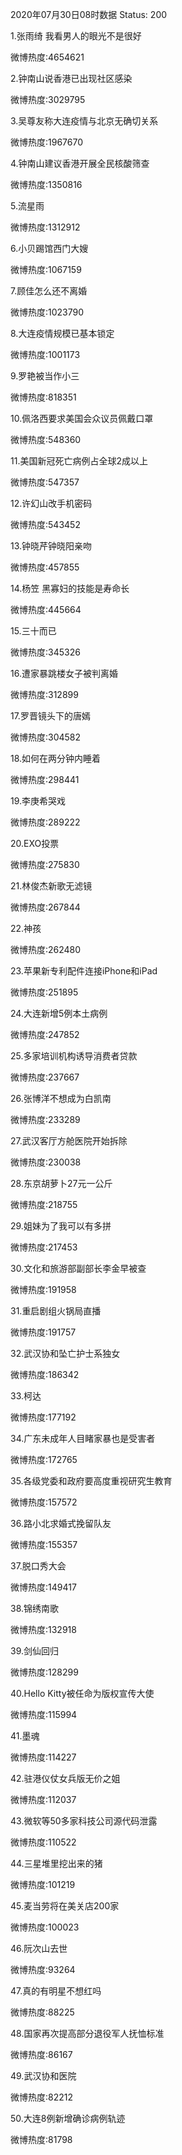 2020年07月30日08时数据
Status: 200

1.张雨绮 我看男人的眼光不是很好

微博热度:4654621

2.钟南山说香港已出现社区感染

微博热度:3029795

3.吴尊友称大连疫情与北京无确切关系

微博热度:1967670

4.钟南山建议香港开展全民核酸筛查

微博热度:1350816

5.流星雨

微博热度:1312912

6.小贝踢馆西门大嫂

微博热度:1067159

7.顾佳怎么还不离婚

微博热度:1023790

8.大连疫情规模已基本锁定

微博热度:1001173

9.罗艳被当作小三

微博热度:818351

10.佩洛西要求美国会众议员佩戴口罩

微博热度:548360

11.美国新冠死亡病例占全球2成以上

微博热度:547357

12.许幻山改手机密码

微博热度:543452

13.钟晓芹钟晓阳亲吻

微博热度:457855

14.杨笠 黑寡妇的技能是寿命长

微博热度:445664

15.三十而已

微博热度:345326

16.遭家暴跳楼女子被判离婚

微博热度:312899

17.罗晋镜头下的唐嫣

微博热度:304582

18.如何在两分钟内睡着

微博热度:298441

19.李庚希哭戏

微博热度:289222

20.EXO投票

微博热度:275830

21.林俊杰新歌无滤镜

微博热度:267844

22.神孩

微博热度:262480

23.苹果新专利配件连接iPhone和iPad

微博热度:251895

24.大连新增5例本土病例

微博热度:247852

25.多家培训机构诱导消费者贷款

微博热度:237667

26.张博洋不想成为白凯南

微博热度:233289

27.武汉客厅方舱医院开始拆除

微博热度:230038

28.东京胡萝卜27元一公斤

微博热度:218755

29.姐妹为了我可以有多拼

微博热度:217453

30.文化和旅游部副部长李金早被查

微博热度:191958

31.重启剧组火锅局直播

微博热度:191757

32.武汉协和坠亡护士系独女

微博热度:186342

33.柯达

微博热度:177192

34.广东未成年人目睹家暴也是受害者

微博热度:172765

35.各级党委和政府要高度重视研究生教育

微博热度:157572

36.路小北求婚式挽留队友

微博热度:155357

37.脱口秀大会

微博热度:149417

38.锦绣南歌

微博热度:132918

39.剑仙回归

微博热度:128299

40.Hello Kitty被任命为版权宣传大使

微博热度:115994

41.墨魂

微博热度:114227

42.驻港仪仗女兵版无价之姐

微博热度:112037

43.微软等50多家科技公司源代码泄露

微博热度:110522

44.三星堆里挖出来的猪

微博热度:101219

45.麦当劳将在美关店200家

微博热度:100023

46.阮次山去世

微博热度:93264

47.真的有明星不想红吗

微博热度:88225

48.国家再次提高部分退役军人抚恤标准

微博热度:86167

49.武汉协和医院

微博热度:82212

50.大连8例新增确诊病例轨迹

微博热度:81798


